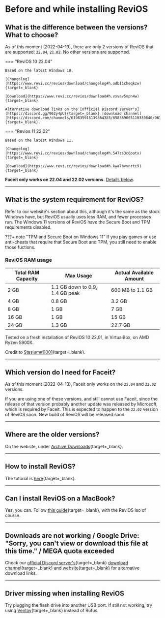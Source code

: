 # Before and while installing ReviOS

## What is the difference between the versions? What to choose?

As of this moment (2022-04-13), there are only 2 versions of ReviOS that are supported: `22.04`, `21.02`. No other versions are supported.

=== "ReviOS 10 22.04"

    Based on the latest Windows 10.

    [Changelog](https://www.revi.cc/revios/download/changelog#h.odb11cheqkzw){target=_blank}

    [Download](https://www.revi.cc/revios/download#h.vxvav5mpn4w){target=_blank}

    Alternative download links on the [official Discord server's](https://discord.gg/962y4pU){target=_blank} [download channel](https://discord.com/channels/619835916139364383/658369065110339640/963477645859901491){target=_blank}.


=== "Revios 11 22.02"

    Based on the latest Windows 11.

    [Changelog](https://www.revi.cc/revios/download/changelog#h.547zs3c6potx){target=_blank}

    [Download](https://www.revi.cc/revios/download#h.kwa7bvvnrtc9){target=_blank}


**Faceit only works on 22.04 and 22.02 versions.** [Details below](#which-version-do-i-need-for-faceit).

---

## What is the system requirement for ReviOS?

Refer to our website's section about this, although it's the same as the stock Windows have, but ReviOS usually uses less RAM, and fewer processes run. The Windows 11 versions of ReviOS have the Secure Boot and TPM requirements disabled.

???+ note "TPM and Secure Boot on Windows 11"
    If you play games or use anti-cheats that require that Secure Boot and TPM, you still need to enable those fuctions.

### ReviOS RAM usage

| Total RAM Capacity | Max Usage                       | Actual Available Amount |
| ------------------ | ------------------------------- | ------------------------- |
| 2 GB               | 1.1 GB down to 0.9, 1.4 GB peak | 600 MB to 1.1 GB          |
| 4 GB               | 0.8 GB                          | 3.2 GB                    |
| 8 GB               | 1 GB                            | 7 GB                      |
| 16 GB              | 1 GB                            | 15 GB                     |
| 24 GB              | 1.3 GB                          | 22.7 GB                   |

Tested on a fresh installation of ReviOS 10 22.01, in VirtualBox, on AMD Ryzen 5900X.

Credit to [Stasium#0001](https://stasium.dev/){target=_blank}.


---

## Which version do I need for Faceit?

As of this moment (2022-04-13), Faceit only works on the `22.04` and `22.02` versions.

If you are using one of these versions, and still cannot use Faceit, since the release of that version probably another update was released by Microsoft, which is required by Faceit. This is expected to happen to the `22.02` version of ReviOS soon. New build of ReviOS will be released soon. 

---

## Where are the older versions?

On the website, under [Archive Downloads](https://www.revi.cc/revios/download/archive-downloads){target=_blank}.

---

## How to install ReviOS?

The tutorial is [here](https://youtu.be/w4Wn25d02iY){target=_blank}.

---

## Can I install ReviOS on a MacBook?

Yes, you can. Follow [this guide](https://jensd.be/1011/windows/install-windows-10-on-a-macbook-air-2019-2020-with-t2-chip){target=_blank}, with the ReviOS iso of course.

---

## Downloads are not working / Google Drive: "Sorry, you can't view or download this file at this time." / MEGA quota exceeded

Check our [official Discord server's](https://discord.gg/962y4pU){target=_blank} [download channel](https://discord.com/channels/619835916139364383/658369065110339640){target=_blank} and [website](https://www.revi.cc/revios/download){target=_blank} for alternative download links.

---

## Driver missing when installing ReviOS

Try plugging the flash drive into another USB port. If still not working, try using [Ventoy](https://www.ventoy.net/){target=_blank} instead of Rufus.
